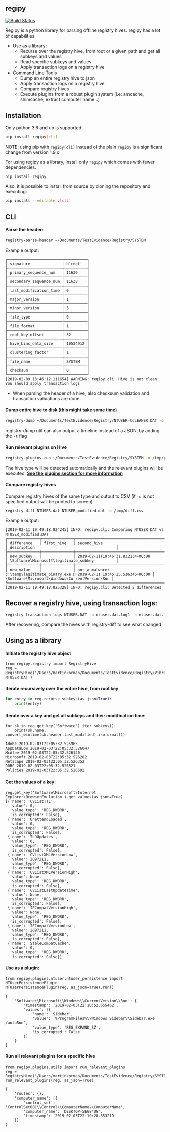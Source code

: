 ## regipy

[![Build Status](https://travis-ci.com/mkorman90/regipy.svg?branch=master)](https://travis-ci.com/mkorman90/regipy)

Regipy is a python library for parsing offline registry hives. regipy has a lot of capabilities:
* Use as a library:
    * Recurse over the registry hive, from root or a given path and get all subkeys and values
    * Read specific subkeys and values
    * Apply transaction logs on a registry hive
* Command Line Tools
    * Dump an entire registry hive to json
    * Apply transaction logs on a registry hive
    * Compare registry hives
    * Execute plugins from a robust plugin system (i.e: amcache, shimcache, extract computer name...)

## Installation
Only python 3.6 and up is supported:

```bash
pip install regipy[cli]
```

NOTE: using pip with ``regipy[cli]`` instead of the plain ``regipy`` is a
significant change from version 1.9.x

For using regipy as a library, install only ``regipy`` which comes with fewer
dependencies:
```bash
pip install regipy
```


Also, it is possible to install from source by cloning the repository and executing:
```bash
pip install --editable .[cli]
```


## CLI

#### Parse the header:
```bash
registry-parse-header ~/Documents/TestEvidence/Registry/SYSTEM
```
Example output:
```
╒════════════════════════╤══════════╕
│ signature              │ b'regf'  │
├────────────────────────┼──────────┤
│ primary_sequence_num   │ 11639    │
├────────────────────────┼──────────┤
│ secondary_sequence_num │ 11638    │
├────────────────────────┼──────────┤
│ last_modification_time │ 0        │
├────────────────────────┼──────────┤
│ major_version          │ 1        │
├────────────────────────┼──────────┤
│ minor_version          │ 5        │
├────────────────────────┼──────────┤
│ file_type              │ 0        │
├────────────────────────┼──────────┤
│ file_format            │ 1        │
├────────────────────────┼──────────┤
│ root_key_offset        │ 32       │
├────────────────────────┼──────────┤
│ hive_bins_data_size    │ 10534912 │
├────────────────────────┼──────────┤
│ clustering_factor      │ 1        │
├────────────────────────┼──────────┤
│ file_name              │ SYSTEM   │
├────────────────────────┼──────────┤
│ checksum               │ 0        │
╘════════════════════════╧══════════╛
[2019-02-09 13:46:12.111654] WARNING: regipy.cli: Hive is not clean! You should apply transaction logs
```
* When parsing the header of a hive, also checksum validation and transaction validations are done


#### Dump entire hive to disk (this might take some time)
```bash
registry-dump ~/Documents/TestEvidence/Registry/NTUSER-CCLEANER.DAT -o /tmp/output.json
```
registry-dump util can also output a timeline instead of a JSON, by adding the `-t` flag


#### Run relevant plugins on Hive
```bash
registry-plugins-run ~/Documents/TestEvidence/Registry/SYSTEM -o /tmp/plugins_output.json
```
The hive type will be detected automatically and the relevant plugins will be executed. 
[**See the plugins section for more information**](docs/PLUGINS.md)

#### Compare registry hives
Compare registry hives of the same type and output to CSV (if `-o` is not specified output will be printed to screen)
```bash
registry-diff NTUSER.dat NTUSER_modified.dat -o /tmp/diff.csv
```
Example output:
```
[2019-02-11 19:49:18.824245] INFO: regipy.cli: Comparing NTUSER.DAT vs NTUSER_modified.DAT
╒══════════════╤══════════════╤════════════════════════════════════════════════════════════════════════════════╤════════════════════════════════════════════════╕
│ difference   │ first_hive   │ second_hive                                                                    │ description                                    │
╞══════════════╪══════════════╪════════════════════════════════════════════════════════════════════════════════╪════════════════════════════════════════════════╡
│ new_subkey   │              │ 2019-02-11T19:46:31.832134+00:00                                               │ \Software\Microsoft\legitimate_subkey          │
├──────────────┼──────────────┼────────────────────────────────────────────────────────────────────────────────┼────────────────────────────────────────────────┤
│ new_value    │              │ not_a_malware: c:\temp\legitimate_binary.exe @ 2019-02-11 19:45:25.516346+00:00 │ \Software\Microsoft\Windows\CurrentVersion\Run │
╘══════════════╧══════════════╧════════════════════════════════════════════════════════════════════════════════╧════════════════════════════════════════════════╛
[2019-02-11 19:49:18.825328] INFO: regipy.cli: Detected 2 differences
```

## Recover a registry hive, using transaction logs:
```bash
registry-transaction-logs NTUSER.DAT -p ntuser.dat.log1 -s ntuser.dat.log2 -o recovered_NTUSER.dat 
```
After recovering, compare the hives with registry-diff to see what changed

## Using as a library

#### Initiate the registry hive object
```
from regipy.registry import RegistryHive
reg = RegistryHive('/Users/martinkorman/Documents/TestEvidence/Registry/Vibranium-NTUSER.DAT')
```

#### Iterate recursively over the entire hive, from root key
```python
for entry in reg.recurse_subkeys(as_json=True):
    print(entry)
```

#### Iterate over a key and get all subkeys and their modification time:
```
for sk in reg.get_key('Software').iter_subkeys():
    print(sk.name, convert_wintime(sk.header.last_modified).isoformat())

Adobe 2019-02-03T22:05:32.525965
AppDataLow 2019-02-03T22:05:32.526047
McAfee 2019-02-03T22:05:32.526140
Microsoft 2019-02-03T22:05:32.526282
Netscape 2019-02-03T22:05:32.526352
ODBC 2019-02-03T22:05:32.526521
Policies 2019-02-03T22:05:32.526592
```

#### Get the values of a key:
```
reg.get_key('Software\Microsoft\Internet Explorer\BrowserEmulation').get_values(as_json=True)
[{'name': 'CVListTTL',
  'value': 0,
  'value_type': 'REG_DWORD',
  'is_corrupted': False},
 {'name': 'UnattendLoaded',
  'value': 0,
  'value_type': 'REG_DWORD',
  'is_corrupted': False},
 {'name': 'TLDUpdates',
  'value': 0,
  'value_type': 'REG_DWORD',
  'is_corrupted': False},
 {'name': 'CVListXMLVersionLow',
  'value': 2097211,
  'value_type': 'REG_DWORD',
  'is_corrupted': False},
 {'name': 'CVListXMLVersionHigh',
  'value': None,
  'value_type': 'REG_DWORD',
  'is_corrupted': False},
 {'name': 'CVListLastUpdateTime',
  'value': None,
  'value_type': 'REG_DWORD',
  'is_corrupted': False},
 {'name': 'IECompatVersionHigh',
  'value': None,
  'value_type': 'REG_DWORD',
  'is_corrupted': False},
 {'name': 'IECompatVersionLow',
  'value': 2097211,
  'value_type': 'REG_DWORD',
  'is_corrupted': False},
 {'name': 'StaleCompatCache',
  'value': 0,
  'value_type': 'REG_DWORD',
  'is_corrupted': False}]
```

#### Use as a plugin:
```
from regipy.plugins.ntuser.ntuser_persistence import NTUserPersistencePlugin
NTUserPersistencePlugin(reg, as_json=True).run()

{
	'Software\\Microsoft\\Windows\\CurrentVersion\\Run': {
		'timestamp': '2019-02-03T22:10:52.655462',
		'values': [{
			'name': 'Sidebar',
			'value': '%ProgramFiles%\\Windows Sidebar\\Sidebar.exe /autoRun',
			'value_type': 'REG_EXPAND_SZ',
			'is_corrupted': False
		}]
	}
}
```

####  Run all relevant plugins for a specific hive
```
from regipy.plugins.utils import run_relevant_plugins
reg = RegistryHive('/Users/martinkorman/Documents/TestEvidence/Registry/SYSTEM')
run_relevant_plugins(reg, as_json=True)

{
	'routes': {},
	'computer_name': [{
		'control_set': 'ControlSet001\\Control\\ComputerName\\ComputerName',
		'computer_name': 'DESKTOP-5EG84UG',
		'timestamp': '2019-02-03T22:19:28.853219'
	}]
}


```
